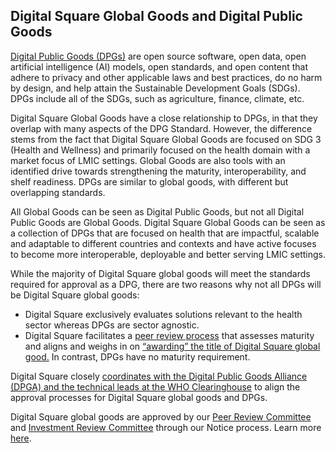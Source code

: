 ## Digital Square Global Goods and Digital Public Goods

[Digital Public Goods
(DPGs)](https://digitalpublicgoods.net/digital-public-goods/) are open
source software, open data, open artificial intelligence (AI) models,
open standards, and open content that adhere to privacy and other
applicable laws and best practices, do no harm by design, and help
attain the Sustainable Development Goals (SDGs). DPGs include all of the
SDGs, such as agriculture, finance, climate, etc.

Digital Square Global Goods have a close relationship to DPGs, in that
they overlap with many aspects of the DPG Standard. However, the
difference stems from the fact that Digital Square Global Goods are
focused on SDG 3 (Health and Wellness) and primarily focused on the
health domain with a market focus of LMIC settings. Global Goods are
also tools with an identified drive towards strengthening the maturity,
interoperability, and shelf readiness. DPGs are similar to global goods,
with different but overlapping standards.  

All Global Goods can be seen as Digital Public Goods, but not all
Digital Public Goods are Global Goods. Digital Square Global Goods can
be seen as a collection of DPGs that are focused on health that are
impactful, scalable and adaptable to different countries and contexts
and have active focuses to become more interoperable, deployable and
better serving LMIC settings.

While the majority of Digital Square global goods will meet the
standards required for approval as a DPG, there are two reasons why not
all DPGs will be Digital Square global goods:  

- Digital Square exclusively evaluates solutions relevant to the health
  sector whereas DPGs are sector agnostic.  
- Digital Square facilitates a [peer review
  process](https://wiki.digitalsquare.io/index.php/Grant_Solicitation_Processes#Open_Application_Process_.28OAP.29)
  that assesses maturity and aligns and weighs in on [“awarding” the
  title of Digital Square global
  good.](https://wiki.digitalsquare.io/index.php/Becoming_a_Global_Good)
  In contrast, DPGs have no maturity requirement. 

Digital Square closely [coordinates with the Digital Public Goods
Alliance (DPGA) and the technical leads at the WHO
Clearinghouse](https://wiki.digitalsquare.io/index.php/Main_Page#Digital_Public_Goods_Alliance_&_the_WHO_Digital_Clearing_House)
to align the approval processes for Digital Square global goods and
DPGs. 

Digital Square global goods are approved by our
<a href="Peer_Review_Committee" class="wikilink"
title="Peer Review Committee">Peer Review Committee</a> and
<a href="Investment_Review_Committee" class="wikilink"
title="Investment Review Committee">Investment Review Committee</a>
through our Notice process. Learn more
[here](https://wiki.digitalsquare.io/index.php/Grant_Solicitation_Processes).
